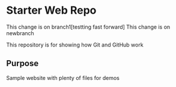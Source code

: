 # Starter Web Repo
This change is on branch1[testting fast forward]
This change is on newbranch

This repository is for showing how Git and GitHub work
## Purpose
Sample website with plenty of files for demos